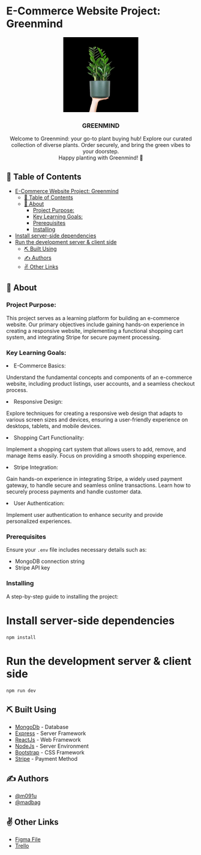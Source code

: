 # E-Commerce Website Project: Greenmind
<p align="center">
  <a href="" rel="noopener">
 <img width=200px height=200px src="./client/public/A4 - 1.png" alt="Project logo"></a>
</p>

<h3 align="center">GREENMIND</h3>

<p align="center"> Welcome to Greenmind: your go-to plant buying hub! Explore our curated collection of diverse plants. Order securely, and bring the green vibes to your doorstep. 
<br>
Happy planting with Greenmind! 🌿
    <br> 
</p>

## 📝 Table of Contents
- [E-Commerce Website Project: Greenmind](#e-commerce-website-project-greenmind)
  - [📝 Table of Contents](#-table-of-contents)
  - [🧐 About ](#-about-)
    - [Project Purpose:](#project-purpose)
    - [Key Learning Goals:](#key-learning-goals)
    - [Prerequisites](#prerequisites)
    - [Installing](#installing)
- [Install server-side dependencies](#install-server-side-dependencies)
- [Run the development server \& client side](#run-the-development-server--client-side)
  - [⛏️ Built Using ](#️-built-using-)
  - [✍️ Authors ](#️-authors-)
  - [✌️ Other Links ](#️-other-links-)

## 🧐 About <a name = "about"></a>
### Project Purpose:
This project serves as a learning platform for building an e-commerce website. Our primary objectives include gaining hands-on experience in creating a responsive website, implementing a functional shopping cart system, and integrating Stripe for secure payment processing.

### Key Learning Goals:
<li>E-Commerce Basics:</li> 
<p>Understand the fundamental concepts and components of an e-commerce website, including product listings, user accounts, and a seamless checkout process.</p>

<li>Responsive Design:</li> 
<p>Explore techniques for creating a responsive web design that adapts to various screen sizes and devices, ensuring a user-friendly experience on desktops, tablets, and mobile devices.</p>

<li>Shopping Cart Functionality:</li> 
<p>Implement a shopping cart system that allows users to add, remove, and manage items easily. Focus on providing a smooth shopping experience.</p>

<li>Stripe Integration:</li> 
<p>Gain hands-on experience in integrating Stripe, a widely used payment gateway, to handle secure and seamless online transactions. Learn how to securely process payments and handle customer data.</p>

<li>User Authentication:</li> 
<p>Implement user authentication to enhance security and provide personalized experiences.</p>

### Prerequisites
Ensure your `.env` file includes necessary details such as:
- MongoDB connection string
- Stripe API key

### Installing
A step-by-step guide to installing the project:

# Install server-side dependencies
```
npm install
```

# Run the development server & client side
```
npm run dev
```

## ⛏️ Built Using <a name = "built_using"></a>
- [MongoDb](https://www.mongodb.com/) - Database
- [Express](https://expressjs.com/) - Server Framework
- [ReactJs](https://react.dev/) - Web Framework
- [NodeJs](https://nodejs.org/en/) - Server Environment
- [Bootstrap](https://getbootstrap.com/) - CSS Framework
- [Stripe](https://stripe.com/docs/testing) - Payment Method

## ✍️ Authors <a name = "authors"></a>
- [@m091u](https://github.com/m091u) 
- [@madbag](https://github.com/madbag)

## ✌️ Other Links <a name = "acknowledgement"></a>
- [Figma File](https://www.figma.com/file/ew0smMXYJk39alxCfxtiTV/E-commerce-Project?type=whiteboard&t=TfknHzp0GRhdaxdC-0)
- [Trello](https://trello.com/b/5leUip5x/e-commerce-website)